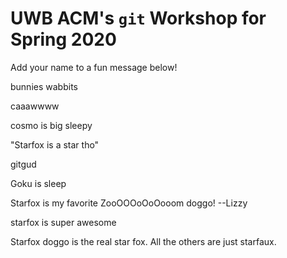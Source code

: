 # UWB ACM's `git` Workshop for Spring 2020
Add your name to a fun message below!

bunnies wabbits

caaawwww

cosmo is big sleepy

"Starfox is a star tho" 

gitgud

Goku is sleep

Starfox is my favorite ZooOOOoOoOooom doggo! --Lizzy

starfox is super awesome

Starfox doggo is the real star fox. All the others are just starfaux.
